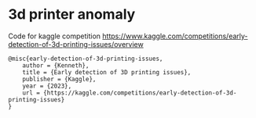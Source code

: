 # 3d printer anomaly
Code for kaggle competition https://www.kaggle.com/competitions/early-detection-of-3d-printing-issues/overview

```
@misc{early-detection-of-3d-printing-issues,
    author = {Kenneth},
    title = {Early detection of 3D printing issues},
    publisher = {Kaggle},
    year = {2023},
    url = {https://kaggle.com/competitions/early-detection-of-3d-printing-issues}
}
```
